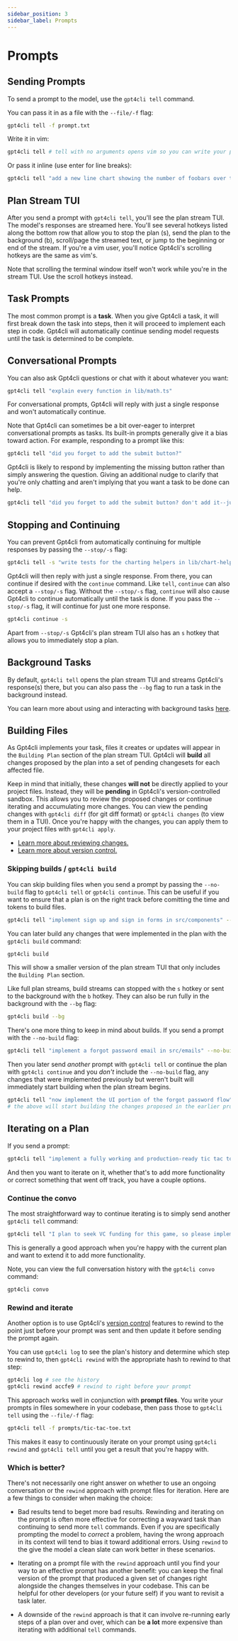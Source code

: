 ```yaml
---
sidebar_position: 3
sidebar_label: Prompts
---
```


# Prompts

## Sending Prompts

To send a prompt to the model, use the `gpt4cli tell` command.

You can pass it in as a file with the `--file/-f` flag:

```bash
gpt4cli tell -f prompt.txt
```

Write it in vim:

```bash
gpt4cli tell # tell with no arguments opens vim so you can write your prompt there
```

Or pass it inline (use enter for line breaks):

```bash
gpt4cli tell "add a new line chart showing the number of foobars over time to components/charts.tsx"
```

## Plan Stream TUI

After you send a prompt with `gpt4cli tell`, you'll see the plan stream TUI. The model's responses are streamed here. You'll see several hotkeys listed along the bottom row that allow you to stop the plan (s), send the plan to the background (b), scroll/page the streamed text, or jump to the beginning or end of the stream. If you're a vim user, you'll notice Gpt4cli's scrolling hotkeys are the same as vim's.

Note that scrolling the terminal window itself won't work while you're in the stream TUI. Use the scroll hotkeys instead. 

## Task Prompts

The most common prompt is a **task**. When you give Gpt4cli a task, it will first break down the task into steps, then it will proceed to implement each step in code. Gpt4cli will automatically continue sending model requests until the task is determined to be complete.

## Conversational Prompts

You can also ask Gpt4cli questions or chat with it about whatever you want:

```bash
gpt4cli tell "explain every function in lib/math.ts"
```

For conversational prompts, Gpt4cli will reply with just a single response and won't automatically continue.

Note that Gpt4cli can sometimes be a bit over-eager to interpret conversational prompts as tasks. Its built-in prompts generally give it a bias toward action. For example, responding to a prompt like this:

```bash
gpt4cli tell "did you forget to add the submit button?"
```

Gpt4cli is likely to respond by implementing the missing button rather than simply answering the question. Giving an additional nudge to clarify that you're only chatting and aren't implying that you want a task to be done can help.

```bash
gpt4cli tell "did you forget to add the submit button? don't add it--just answer yes or no."
```

## Stopping and Continuing

You can prevent Gpt4cli from automatically continuing for multiple responses by passing the `--stop/-s` flag:

```bash
gpt4cli tell -s "write tests for the charting helpers in lib/chart-helpers.ts"
```

Gpt4cli will then reply with just a single response. From there, you can continue if desired with the `continue` command. Like `tell`, `continue` can also accept a `--stop/-s` flag. Without the `--stop/-s` flag, `continue` will also cause Gpt4cli to continue automatically until the task is done. If you pass the `--stop/-s` flag, it will continue for just one more response.

```bash
gpt4cli continue -s
```

Apart from `--stop/-s` Gpt4cli's plan stream TUI also has an `s` hotkey that allows you to immediately stop a plan.

## Background Tasks

By default, `gpt4cli tell` opens the plan stream TUI and streams Gpt4cli's response(s) there, but you can also pass the `--bg` flag to run a task in the background instead.

You can learn more about using and interacting with background tasks [here](./background-tasks.md).

## Building Files

As Gpt4cli implements your task, files it creates or updates will appear in the `Building Plan` section of the plan stream TUI. Gpt4cli will **build** all changes proposed by the plan into a set of pending changesets for each affected file.

Keep in mind that initially, these changes **will not** be directly applied to your project files. Instead, they will be **pending** in Gpt4cli's version-controlled sandbox. This allows you to review the proposed changes or continue iterating and accumulating more changes. You can view the pending changes with `gpt4cli diff` (for git diff format) or `gpt4cli changes` (to view them in a TUI). Once you're happy with the changes, you can apply them to your project files with `gpt4cli apply`.

- [Learn more about reviewing changes.](./reviewing-changes.md)
- [Learn more about version control.](./version-control.md)

### Skipping builds / `gpt4cli build`

You can skip building files when you send a prompt by passing the `--no-build` flag to `gpt4cli tell` or `gpt4cli continue`. This can be useful if you want to ensure that a plan is on the right track before comitting the time and tokens to build files.

```bash
gpt4cli tell "implement sign up and sign in forms in src/components" --no-build
```

You can later build any changes that were implemented in the plan with the `gpt4cli build` command:

```bash
gpt4cli build
```

This will show a smaller version of the plan stream TUI that only includes the `Building Plan` section.

Like full plan streams, build streams can stopped with the `s` hotkey or sent to the background with the `b` hotkey. They can also be run fully in the background with the `--bg` flag:

```bash
gpt4cli build --bg
```

There's one more thing to keep in mind about builds. If you send a prompt with the `--no-build` flag:

```bash
gpt4cli tell "implement a forgot password email in src/emails" --no-build
```

Then you later send *another* prompt with `gpt4cli tell` or continue the plan with `gpt4cli continue` and you *don't* include the `--no-build` flag, any changes that were implemented previously but weren't built will immediately start building when the plan stream begins.

```bash
gpt4cli tell "now implement the UI portion of the forgot password flow" 
# the above will start building the changes proposed in the earlier prompt that was passed --no-build
```

## Iterating on a Plan

If you send a prompt:

```bash
gpt4cli tell "implement a fully working and production-ready tic tac toe game, including a computer-controlled AI, in html, css, and javascript"
```

And then you want to iterate on it, whether that's to add more functionality or correct something that went off track, you have a couple options.

### Continue the convo

The most straightforward way to continue iterating is to simply send another `gpt4cli tell` command:

```bash
gpt4cli tell "I plan to seek VC funding for this game, so please implement a dark mode toggle and give all buttons subtle gradient fills"
```

This is generally a good approach when you're happy with the current plan and want to extend it to add more functionality.

Note, you can view the full conversation history with the `gpt4cli convo` command:

```bash
gpt4cli convo
```

### Rewind and iterate

Another option is to use Gpt4cli's [version control](./version-control.md) features to rewind to the point just before your prompt was sent and then update it before sending the prompt again. 

You can use `gpt4cli log` to see the plan's history and determine which step to rewind to, then `gpt4cli rewind` with the appropriate hash to rewind to that step:

```bash
gpt4cli log # see the history
gpt4cli rewind accfe9 # rewind to right before your prompt
```

This approach works well in conjunction with **prompt files**. You write your prompts in files somewhere in your codebase, then pass those to `gpt4cli tell` using the `--file/-f` flag:

```bash
gpt4cli tell -f prompts/tic-tac-toe.txt
```

This makes it easy to continuously iterate on your prompt using `gpt4cli rewind` and `gpt4cli tell` until you get a result that you're happy with.

### Which is better?

There's not necessarily one right answer on whether to use an ongoing conversation or the `rewind` approach with prompt files for iteration. Here are a few things to consider when making the choice:

- Bad results tend to beget more bad results. Rewinding and iterating on the prompt is often more effective for correcting a wayward task than continuing to send more `tell` commands. Even if you are specifically prompting the model to *correct* a problem, having the wrong approach in its context will tend to bias it toward additional errors. Using `rewind` to the give the model a clean slate can work better in these scenarios.

- Iterating on a prompt file with the `rewind` approach until you find your way to an effective prompt has another benefit: you can keep the final version of the prompt that produced a given set of changes right alongside the changes themselves in your codebase. This can be helpful for other developers (or your future self) if you want to revisit a task later.

- A downside of the `rewind` approach is that it can involve re-running early steps of a plan over and over, which can be **a lot** more expensive than iterating with additional `tell` commands.